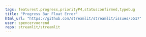 ```yaml
---
tags: featurest.progress,priorityP4,statusconfirmed,typebug
title: "Progress Bar Float Error"
html_url: "https://github.com/streamlit/streamlit/issues/5517"
user: spencervoorend
repo: streamlit/streamlit
---
```


